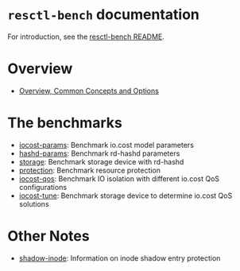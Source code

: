 `resctl-bench` documentation
============================

For introduction, see the [resctl-bench README](../README.md).


Overview
========

* [Overview, Common Concepts and Options](common.md)


The benchmarks
==============

* [iocost-params](iocost-params.md): Benchmark io.cost model parameters
* [hashd-params](hashd-params.md): Benchmark rd-hashd parameters
* [storage](storage.md): Benchmark storage device with rd-hashd
* [protection](protection.md): Benchmark resource protection
* [iocost-qos](iocost-qos.md): Benchmark IO isolation with different io.cost QoS configurations
* [iocost-tune](iocost-tune.md): Benchmark storage device to determine io.cost QoS solutions


Other Notes
===========

* [shadow-inode](shadow-inode.md): Information on inode shadow entry protection
